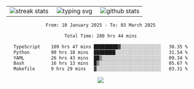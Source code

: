 <div align="center">
  <table style="border: none;" border="0" cellspacing="0" cellpadding="0">
    <tr>
      <td align="center" width="33%">
        <img src="https://github-readme-streak-stats.herokuapp.com/?user=kurtismassey&theme=tokyonight&hide_border=true" alt="streak stats" />
      </td>
      <td align="center" width="33%">
        <img src="https://readme-typing-svg.herokuapp.com/?font=Fira+Code&weight=600&size=15&duration=4000&pause=1000&color=00FF00&center=true&vCenter=true&random=false&width=150&lines=Hey%2C+I%27m+Kurtis!" alt="typing svg" />
      </td>
      <td align="center" width="33%">
        <img src="https://github-readme-stats.vercel.app/api?username=kurtismassey&show_icons=true&theme=tokyonight&hide_title=true" alt="github stats" />
      </td>
    </tr>
  </table>
</div>
<div align="center">

<!--START_SECTION:waka-->

```txt
From: 10 January 2025 - To: 03 March 2025

Total Time: 280 hrs 44 mins

TypeScript    109 hrs 47 mins █████████▓░░░░░░░░░░░░░░░   38.35 %
Python        90 hrs 18 mins  ████████░░░░░░░░░░░░░░░░░   31.54 %
YAML          26 hrs 43 mins  ██▒░░░░░░░░░░░░░░░░░░░░░░   09.34 %
Bash          16 hrs 13 mins  █▒░░░░░░░░░░░░░░░░░░░░░░░   05.67 %
Makefile      9 hrs 29 mins   ▓░░░░░░░░░░░░░░░░░░░░░░░░   03.31 %
```

<!--END_SECTION:waka-->

  <img src="https://github-readme-activity-graph.vercel.app/graph?username=kurtismassey&theme=tokyo-night&hide_border=true&custom_title=Contribution%20Graph" />

</div>